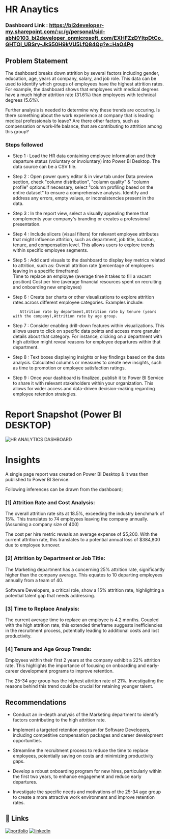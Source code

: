 # HR Anaytics

### Dashboard Link : https://bi2developer-my.sharepoint.com/:u:/g/personal/sid-abhi0103_bi2developer_onmicrosoft_com/EXHFZzDYItpDtCo_GHTOi_UBSry-JkS50H9kVU5LfQ84Qg?e=HaO4Pg

## Problem Statement

The dashboard breaks down attrition by several factors including gender, education, age, years at company, salary, and job role. This data can be used to identify which groups of employees have the highest attrition rates. For example, the dashboard shows that employees with medical degrees have a much higher attrition rate (31.6%) than employees with technical degrees (5.6%).

Further analysis is needed to determine why these trends are occuring. Is there something about the work experience at company that is leading medical professionals to leave? Are there other factors, such as compensation or work-life balance, that are contributing to attrition among this group?

### Steps followed 

- Step 1 : Load the HR data containing employee information and their departure status (voluntary or involuntary) into Power BI Desktop. The data source can be a CSV file.

- Step 2 : Open power query editor & in view tab under Data preview section, check "column distribution", "column quality" & "column profile" options.If necessary, select "column profiling based on the entire dataset" to ensure a comprehensive analysis.
  Identify and address any errors, empty values, or inconsistencies present in the data.

- Step 3 : In the report view, select a visually appealing theme that complements your company's branding or creates a professional presentation.

- Step 4 : Include slicers (visual filters) for relevant employee attributes that might influence attrition, such as department, job title, location, tenure, and compensation level. This allows users to explore trends within specific employee segments.

- Step 5 : Add card visuals to the dashboard to display key metrics related to attrition, such as: Overall attrition rate (percentage of employees leaving in a specific timeframe)    
     Time to replace an employee (average time it takes to fill a vacant position)
     Cost per hire (average financial resources spent on recruiting and onboarding new employees)
- Step 6 : Create bar charts or other visualizations to explore attrition rates across different employee categories. Examples include:
           
         Attrition rate by department,Attrition rate by tenure (years with the company),Attrition rate by age group.
- Step 7 : Consider enabling drill-down features within visualizations. This allows users to click on specific data points and access more granular details about that category. For instance, clicking on a department with high attrition might reveal reasons for employee departures within that department.
- Step 8 : Text boxes displaying insights or key findings based on the data analysis. Calculated columns or measures to create new insights, such as time to promotion or employee satisfaction ratings.
- Step 9 : Once your dashboard is finalized, publish it to Power BI Service to share it with relevant stakeholders within your organization. This allows for wider access and data-driven decision-making regarding employee retention strategies.
 
 # Report Snapshot (Power BI DESKTOP)

 
![HR ANALYTICS DASHBOARD](https://github.com/Sidhant-abhi/HR-Analytics-Report/assets/146129693/d54bcdd1-91e9-4c68-8d7c-942c3ee563be)


# Insights

A single page report was created on Power BI Desktop & it was then published to Power BI Service.

Following inferences can be drawn from the dashboard;

### [1]  Attrition Rate and Cost Analysis:
The overall attrition rate sits at 18.5%, exceeding the industry benchmark of 15%. This translates to 74 employees leaving the company annually. (Assuming a company size of 400)

The cost per hire metric reveals an average expense of $5,200. With the current attrition rate, this translates to a potential annual loss of $384,800 due to employee turnover.
           
### [2] Attrition by Department or Job Title:

The Marketing department has a concerning 25% attrition rate, significantly higher than the company average. This equates to 10 departing employees annually from a team of 40.

Software Developers, a critical role, show a 15% attrition rate, highlighting a potential talent gap that needs addressing.
  
 
  
  ### [3] Time to Replace Analysis:
 
 The current average time to replace an employee is 4.2 months. Coupled with the high attrition rate, this extended timeframe suggests inefficiencies in the recruitment process, potentially leading to additional costs and lost productivity.

 ### [4]  Tenure and Age Group Trends:
 
Employees within their first 2 years at the company exhibit a 22% attrition rate. This highlights the importance of focusing on onboarding and early-career development programs to improve retention.

The 25-34 age group has the highest attrition rate of 21%. Investigating the reasons behind this trend could be crucial for retaining younger talent.


## Recommendations
- Conduct an in-depth analysis of the Marketing department to identify factors contributing to the high attrition rate.

- Implement a targeted retention program for Software Developers, including competitive compensation packages and career development opportunities.
- Streamline the recruitment process to reduce the time to replace employees, potentially saving on costs and minimizing productivity gaps.
- Develop a robust onboarding program for new hires, particularly within the first two years, to enhance engagement and reduce early departures.
- Investigate the specific needs and motivations of the 25-34 age group to create a more attractive work environment and improve retention rates.

## 🔗 Links
[![portfolio](https://img.shields.io/badge/my_portfolio-000?style=for-the-badge&logo=ko-fi&logoColor=white)](https://www.notion.so/Sidhant-Singh-Portfolio-07b15284a5834b2e98590d6acf1d8ae1)
[![linkedin](https://img.shields.io/badge/linkedin-0A66C2?style=for-the-badge&logo=linkedin&logoColor=white)](https://www.linkedin.com/in/sidhantsingh-dataanalyst)
